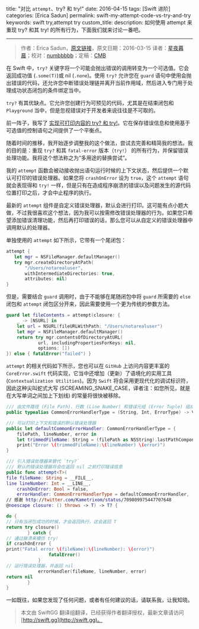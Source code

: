 title: "对比 `attempt`、try? 和 try!"
date: 2016-04-15
tags: [Swift 进阶]
categories: [Erica Sadun]
permalink: swift-my-attempt-code-vs-try-and-try
keywords: swift try,attempt try
custom_title: 
description: 如何使用 attempt 来重现 try? 和其 try! 的所有行为，下面我们就来讨论一番吧。

---
> 作者：Erica Sadun，[原文链接](http://ericasadun.com/2016/03/15/swift-my-attempt-code-vs-try-and-try/)，原文日期：2016-03-15
> 译者：[星夜暮晨](http://www.jianshu.com/users/ef1058d2d851)；校对：[numbbbbb](http://numbbbbb.com/)；定稿：[CMB](https://github.com/chenmingbiao)
  







<!--此处开始正文-->

在 Swift 中，`try?` 关键字将一个可能会抛出错误的调用转变为一个可选值。它会返回成功值 (`.some(T)`)或 nil (`.none`)。使用 `try?` 允许您在 `guard` 语句中使用会抛出错误的代码，还允许您中断错误处理链并离开当前作用域，然后进入专门用于处理成功状态闭包的条件绑定当中。

`try?` 有其优缺点。它允许您创建行为可预见的代码，尤其是在结束闭包和 `Playground` 当中，但是忽视错误对于开发者来说往往是不可取的。

<!--more-->

前一阵子，我写了 [实现可打印内容的 try? 和 try!](http://swift.gg/2015/11/27/implementing-printing-versions-of-try-and-try-on-steroids-in-swiftlang/)。它在保存错误信息和使用基于可选值的控制语句之间提供了一个平衡点。

随着时间的推移，我开始逐步调整我的这个做法，尝试去完善和精简我的想法。我的目的是：重现 `try?` 和其 `fatal-error` 版本（`try!`） 的所有行为，并保留错误处理功能。我将这个想法称之为“多用途的替换尝试”。

我的 `attempt` 函数会被动接收抛出语句运行时候的上下文状态，然后提供一个默认可打印的错误处理器。如果您将 `crashOnError` 设为 `true`，这个 `attempt` 语句就会表现得和 `try!` 一样，但是只有在造成程序崩溃的错误以及问题发生的源代码位置打印之后，才会中止程序的执行。

最新的 `attempt` 组件是自定义错误处理器，默认会进行打印。这可能有点小题大做，不过我很喜欢这个想法，因为我可以按需修改错误处理器的行为。如果您只希望添加错误清理功能，然后再打印错误的话，那么您可以从自定义的错误处理器中调用默认的处理器。

单独使用的 `attempt` 如下所示，它带有一个尾闭包：

```swift
attempt {
   let mgr = NSFileManager.defaultManager()
   try mgr.createDirectoryAtPath(
       "/Users/notarealuser",
       withIntermediateDirectories: true,
       attributes: nil)
}
```

但是，需要结合 `guard` 调用时，由于不能够在尾随闭包中将 `guard` 所需要的 `else` 闭包和 `attempt` 闭包区分开来，因此需要使用一个更为传统的参数方法。

```swift
guard let fileContents = attempt(closure: {
    _ -> [NSURL] in
    let url = NSURL(fileURLWithPath: "/Users/notarealuser")
    let mgr = NSFileManager.defaultManager()
    return try mgr.contentsOfDirectoryAtURL(
            url, includingPropertiesForKeys: nil, 
            options: [])
}) else { fatalError("failed") }
```

`attempt` 的相关代码如下所示，您也可以在 `GitHub` 上访问内容更丰富的 `CoreError.swift` 代码实现，它当中还增加（更新）了语境化的实用工具 (`Contextualization Utilities`)。因为 `Swift` 将会采用更现代化的调试标识符，因此这种尖叫蛇式大写 (SCREAMING\_SNAKE\_CASE，译者注：如您所见，就是在大写单词之间加上下划线) 的常量将很快被移除。

```swift
/// 由文件路径 (File Path)、行数 (Line Number) 和错误元组 (Error Tuple) 组成
public typealias CommonErrorHandlerType = (String, Int, ErrorType) -> Void

/// 可以打印上下文和错误的默认错误处理器
public let defaultCommonErrorHandler: CommonErrorHandlerType = {
    filePath, lineNumber, error in
    let trimmedFileName: String = (filePath as NSString).lastPathComponent
    print("Error \(trimmedFileName):\(lineNumber) \(error)")
}

/// 引入错误处理器来替代 `try?`
/// 默认的错误处理器将会在返回 nil 之前打印错误信息
public func attempt<T>(
file fileName: String = __FILE__,
line lineNumber: Int = __LINE__,
    crashOnError: Bool = false,
    errorHandler: CommonErrorHandlerType = defaultCommonErrorHandler,
// 感谢 http://twitter.com/Kametrixom/status/709809975447707648
@noescape closure: () throws -> T) -> T? { 

do {
// 只有当闭包成功的时候，才会返回执行，这会返回 T
return try closure()
        } catch {
// 通过崩溃来模仿 try!
if crashOnError {
print("Fatal error \(fileName):\(lineNumber): \(error)")
                fatalError()
            }
// 运行错误处理器，并返回 nil
            errorHandler(fileName, lineNumber, error)
return nil
        }
}
```

一如既往，如果您发现了任何问题，或者有任何建议的话，请联系我，让我知晓。
> 本文由 SwiftGG 翻译组翻译，已经获得作者翻译授权，最新文章请访问 [http://swift.gg](http://swift.gg)。